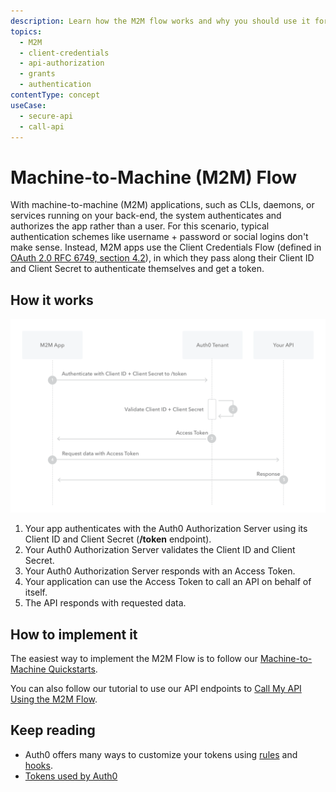 ```yaml
---
description: Learn how the M2M flow works and why you should use it for machine-to-machine (M2M) apps.
topics:
  - M2M
  - client-credentials
  - api-authorization
  - grants
  - authentication
contentType: concept
useCase:
  - secure-api
  - call-api
---
```

# Machine-to-Machine (M2M) Flow

With machine-to-machine (M2M) applications, such as CLIs, daemons, or services running on your back-end, the system authenticates and authorizes the app rather than a user. For this scenario, typical authentication schemes like username + password or social logins don't make sense. Instead, M2M apps use the Client Credentials Flow (defined in [OAuth 2.0 RFC 6749, section 4.2](https://tools.ietf.org/html/rfc6749#section-4.2)), in which they pass along their Client ID and Client Secret to authenticate themselves and get a token.

## How it works

![M2M Flow Authentication Sequence](/media/articles/flows/concepts/auth-sequence-m2m-flow.png)


1. Your app authenticates with the Auth0 Authorization Server using its Client ID and Client Secret (**/token** endpoint).
2. Your Auth0 Authorization Server validates the Client ID and Client Secret.
3. Your Auth0 Authorization Server responds with an Access Token.
4. Your application can use the Access Token to call an API on behalf of itself.
5. The API responds with requested data.


## How to implement it

The easiest way to implement the M2M Flow is to follow our [Machine-to-Machine Quickstarts](/quickstart/backend).

You can also follow our tutorial to use our API endpoints to [Call My API Using the M2M Flow](/flows/guides/m2m-flow/call-api-using-m2m-flow).

## Keep reading

- Auth0 offers many ways to customize your tokens using [rules](/rules) and [hooks](/hooks).
- [Tokens used by Auth0](/tokens)
